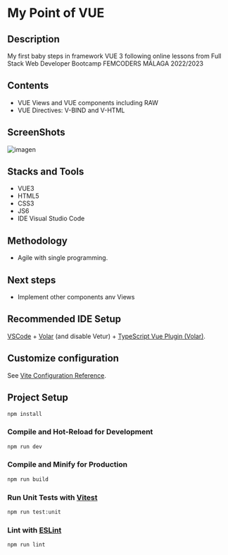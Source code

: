 # My Point of VUE

## Description

My first baby steps in framework VUE 3 following online lessons from Full Stack Web Developer Bootcamp FEMCODERS MÁLAGA 2022/2023

## Contents

* VUE Views and VUE components including RAW
* VUE Directives: V-BIND and V-HTML

## ScreenShots

![imagen](https://user-images.githubusercontent.com/116545851/221616626-0ef00bc4-b019-40f0-9521-16a8f6ce6f58.png)

## Stacks and Tools

* VUE3
* HTML5
* CSS3
* JS6
* IDE Visual Studio Code

## Methodology

* Agile with single programming.

## Next steps

* Implement other components anv Views

## Recommended IDE Setup

[VSCode](https://code.visualstudio.com/) + [Volar](https://marketplace.visualstudio.com/items?itemName=Vue.volar) (and disable Vetur) + [TypeScript Vue Plugin (Volar)](https://marketplace.visualstudio.com/items?itemName=Vue.vscode-typescript-vue-plugin).

## Customize configuration

See [Vite Configuration Reference](https://vitejs.dev/config/).

## Project Setup

```sh
npm install
```

### Compile and Hot-Reload for Development

```sh
npm run dev
```

### Compile and Minify for Production

```sh
npm run build
```

### Run Unit Tests with [Vitest](https://vitest.dev/)

```sh
npm run test:unit
```

### Lint with [ESLint](https://eslint.org/)

```sh
npm run lint
```
